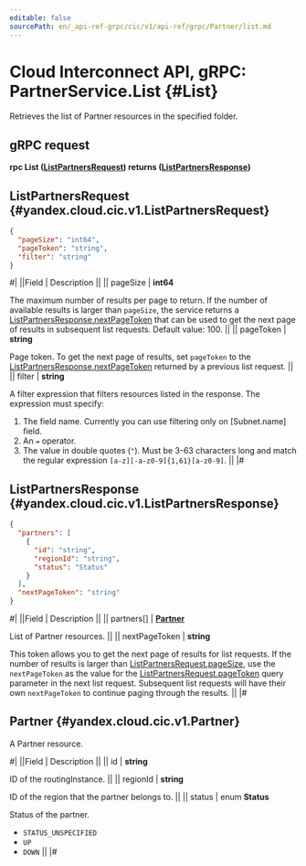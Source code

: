 ```yaml
---
editable: false
sourcePath: en/_api-ref-grpc/cic/v1/api-ref/grpc/Partner/list.md
---
```


# Cloud Interconnect API, gRPC: PartnerService.List {#List}

Retrieves the list of Partner resources in the specified folder.

## gRPC request

**rpc List ([ListPartnersRequest](#yandex.cloud.cic.v1.ListPartnersRequest)) returns ([ListPartnersResponse](#yandex.cloud.cic.v1.ListPartnersResponse))**

## ListPartnersRequest {#yandex.cloud.cic.v1.ListPartnersRequest}

```json
{
  "pageSize": "int64",
  "pageToken": "string",
  "filter": "string"
}
```

#|
||Field | Description ||
|| pageSize | **int64**

The maximum number of results per page to return. If the number of available
results is larger than `pageSize`,
the service returns a [ListPartnersResponse.nextPageToken](#yandex.cloud.cic.v1.ListPartnersResponse)
that can be used to get the next page of results in subsequent list requests. Default value: 100. ||
|| pageToken | **string**

Page token. To get the next page of results, set `pageToken` to the
[ListPartnersResponse.nextPageToken](#yandex.cloud.cic.v1.ListPartnersResponse) returned by a previous list request. ||
|| filter | **string**

A filter expression that filters resources listed in the response.
The expression must specify:
1. The field name. Currently you can use filtering only on [Subnet.name] field.
2. An `=` operator.
3. The value in double quotes (`"`). Must be 3-63 characters long and match the regular expression `[a-z][-a-z0-9]{1,61}[a-z0-9]`. ||
|#

## ListPartnersResponse {#yandex.cloud.cic.v1.ListPartnersResponse}

```json
{
  "partners": [
    {
      "id": "string",
      "regionId": "string",
      "status": "Status"
    }
  ],
  "nextPageToken": "string"
}
```

#|
||Field | Description ||
|| partners[] | **[Partner](#yandex.cloud.cic.v1.Partner)**

List of Partner resources. ||
|| nextPageToken | **string**

This token allows you to get the next page of results for list requests. If the number of results
is larger than [ListPartnersRequest.pageSize](#yandex.cloud.cic.v1.ListPartnersRequest), use
the `nextPageToken` as the value
for the [ListPartnersRequest.pageToken](#yandex.cloud.cic.v1.ListPartnersRequest) query parameter
in the next list request. Subsequent list requests will have their own
`nextPageToken` to continue paging through the results. ||
|#

## Partner {#yandex.cloud.cic.v1.Partner}

A Partner resource.

#|
||Field | Description ||
|| id | **string**

ID of the routingInstance. ||
|| regionId | **string**

ID of the region that the partner belongs to. ||
|| status | enum **Status**

Status of the partner.

- `STATUS_UNSPECIFIED`
- `UP`
- `DOWN` ||
|#